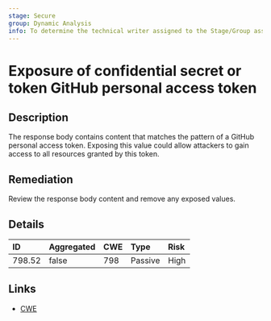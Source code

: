 ```yaml
---
stage: Secure
group: Dynamic Analysis
info: To determine the technical writer assigned to the Stage/Group associated with this page, see https://handbook.gitlab.com/handbook/product/ux/technical-writing/#assignments
---
```


# Exposure of confidential secret or token GitHub personal access token

## Description

The response body contains content that matches the pattern of a GitHub personal access token.
Exposing this value could allow attackers to gain access to all resources granted by this token.

## Remediation

Review the response body content and remove any exposed values.

## Details

| ID | Aggregated | CWE | Type | Risk |
|:---|:--------|:--------|:--------|:--------|
| 798.52 | false | 798 | Passive | High |

## Links

- [CWE](https://cwe.mitre.org/data/definitions/798.html)
